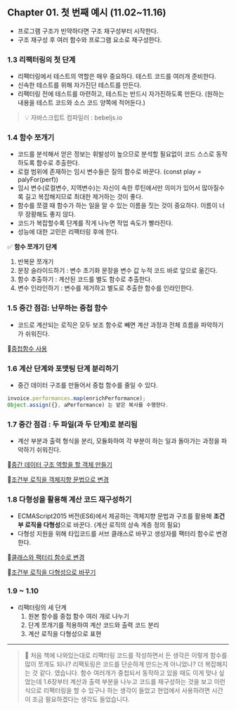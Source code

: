 ## Chapter 01. 첫 번째 예시 (11.02~11.16)

- 프로그램 구조가 빈약하다면 구조 재구성부터 시작한다.
- 구조 재구성 후 여러 함수와 프로그램 요소로 재구성한다.

### 1.3 리팩터링의 첫 단계

- 리팩터링에서 테스트의 역할은 매우 중요하다. 테스트 코드를 여러개 준비한다.
- 신속한 테스트를 위해 자가진단 테스트를 만든다.
- 리팩터링 전에 테스트를 마련하고, 테스트는 반드시 자가진하도록 만든다.
(원하는 내용을 테스트 코드와 소스 코드 양쪽에 적어둔다.)


> 💡 자바스크립트 컴파일러 : bebeljs.io


### 1.4 함수 쪼개기

- 코드를 분석해서 얻은 정보는 휘발성이 높으므로 분석할 필요없이 코드 스스로 동작하도록 함수로 추출한다.
- 로컬 범위에 존재하는 임시 변수들은 질의 함수로 바꾼다.
(const play = palyFor(perf))
- 임시 변수(로컬변수, 지역변수)는 자신이 속한 루틴에서만 의미가 있어서 많아질수록 길고 복잡해지므로 최대한 제거하는 것이 좋다.
- 함수를 쪼갤 때 함수가 하는 일을 알 수 있는 이름을 짓는 것이 중요하다. 이름이 너무 장황해도 좋지 않다.
- 코드가 복잡할수록 단계를 작게 나누면 작업 속도가 빨라진다.
- 성능에 대한 고민은 리팩터링 후에 한다.

✅ **함수 쪼개기 단계**

1. 반복문 쪼개기
2. 문장 슬라이드하기 : 변수 초기화 문장을 변수 값 누적 코드  바로 앞으로 옮긴다.
3. 함수 추출하기 : 계산된 코드를 별도 함수로 추출한다.
4. 변수 인라인하기 : 변수를 제거하고 별도로 추출한 함수를 인라인한다.


### 1.5 중간 점검: 난무하는 중첩 함수

- 코드로 계산되는 로직은 모두 보조 함수로 빼면 계산 과정과 전체 흐름을 파악하기가 쉬워진다.

🔗[중첩함수 사용](https://github.com/HeesunYoon/refactoring/tree/09c1375bf71d77474b6037b955761f50a8cd82e5)

### 1.6 계산 단계와 포맷팅 단계 분리하기

- 중간 데이터 구조를 만들어서 중첩 함수를 줄일 수 있다.

```jsx
invoice.performances.map(enrichPerformance);
Object.assign({}, aPerformance) 는 얕은 복사를 수행한다.
```

### 1.7 중간 점검 : 두 파일(과 두 단계)로 분리됨

- 계산 부분과 출력 형식을 분리, 모듈화하여 각 부분이 하는 일과 돌아가는 과정을 파악하기 쉬워진다.

🔗[중간 데이터 구조 역할을 할 객체 만들기](https://github.com/HeesunYoon/refactoring/tree/c73fe1637c0c9508e8edac809fb63820248eee4a)

🔗[조건부 로직을 객체지향 문법으로 변경](https://github.com/HeesunYoon/refactoring/tree/d4802f1c3197303925613cb9f385f9d8690f1929)


### 1.8 다형성을 활용해 계산 코드 재구성하기

- ECMAScript2015 버전(ES6)에서 제공하는 객체지향 문법과 구조를 활용해 **조건부 로직을 다형성**으로 바꾼다. (계산 로직의 상속 계층 정의 필요)
- 다형성 지원을 위해 타입코드를 서브 클래스로 바꾸고 생성자를 팩터리 함수로 변경한다.

🔗[클래스와 팩터리 함수로 변경](https://github.com/HeesunYoon/refactoring/tree/287beed72abcd4c2139af3fbb976262d54471435)

🔗[조건부 로직을 다형성으로 바꾸기](https://github.com/HeesunYoon/refactoring/tree/84cff5c6d540883d99ab8083c1255c10184999a4)

### 1.9 ~ 1.10 

- 리팩터링의 세 단계
    1. 원본 함수를 중첩 함수 여러 개로 나누기
    2. 단계 쪼개기를 적용하여 계산 코드와 출력 코드 분리
    3. 계산 로직을 다형성으로 표현


---

> 📝 처음 책에 나와있는대로 리팩터링 코드를 작성하면서 든 생각은 이렇게 함수를 많이 쪼개도 되나? 리팩토링은 코드를 단순하게 만드는게 아니었나? 더 복잡해지는 것 같다. 였습니다.
함수 여러개가 중첩되서 동작하고 있을 때도 이게 맞나 싶었는데 1.6장부터 계산과 출력 부분을 나누고 코드를 재구성하는 것을 보고 이런 식으로 리팩터링을 할 수 있구나 하는 생각이 들었고 현업에서 사용하려면 시간이 조금 필요하겠다는 생각도 들었습니다. 
<br/>
